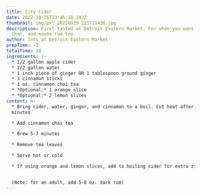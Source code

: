 ```yaml
---
title: City Cider
date: 2022-10-26T13:46:18.192Z
thumbnail: img/pxl_20220929_221711436.jpg
description: First tasted at Detroit Eastern Market. For when you want Cider,
  Chai, and maybe rum too.
author: Intu at Detroit Eastern Market
prepTime: -2
totalTime: 10
ingredients: |-
  * 1﻿/2 gallon apple cider
  * 1﻿/2 gallon water
  * 1﻿ inch piece of ginger OR 1 tablespoon ground ginger
  * 3﻿ cinnamon sticks
  * 1﻿ oz. cinnamon chai tea
  * *O﻿ptional:* 1 orange slice
  * *O﻿ptional:* 2 lemon slices
content: >-
  * B﻿ring cider, water, ginger, and cinnamon to a boil. Cut heat after five
  minutes

  * A﻿dd cinnamon chai tea

  * B﻿rew 5-7 minutes

  * R﻿emove tea leaves

  * S﻿erve hot or cold

  * I﻿f using orange and lemon slices, add to boiling cider for extra zing. Add 1/2 tsp black pepper


  (﻿Note: for an adult, add 5-8 oz. dark rum)
---
```


